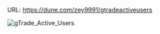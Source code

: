 URL: https://dune.com/zey9991/gtradeactiveusers

![gTrade_Active_Users](https://cdn.jsdelivr.net/gh/zey9991/mdpic/gTrade_Active_Users.png)